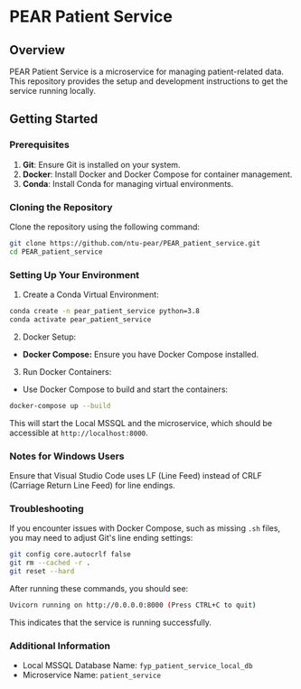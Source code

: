 # PEAR Patient Service

## Overview

PEAR Patient Service is a microservice for managing patient-related data. This repository provides the setup and development instructions to get the service running locally.

## Getting Started

### Prerequisites
1. **Git**: Ensure Git is installed on your system.
2. **Docker**: Install Docker and Docker Compose for container management.
3. **Conda**: Install Conda for managing virtual environments.

### Cloning the Repository
Clone the repository using the following command:

```bash
git clone https://github.com/ntu-pear/PEAR_patient_service.git
cd PEAR_patient_service
```

### Setting Up Your Environment
1. Create a Conda Virtual Environment:
```bash
conda create -n pear_patient_service python=3.8
conda activate pear_patient_service
```

2. Docker Setup:
- **Docker Compose:** Ensure you have Docker Compose installed.

3. Run Docker Containers:
- Use Docker Compose to build and start the containers:

```bash
docker-compose up --build
```

This will start the Local MSSQL and the microservice, which should be accessible at `http://localhost:8000`.

### Notes for Windows Users
Ensure that Visual Studio Code uses LF (Line Feed) instead of CRLF (Carriage Return Line Feed) for line endings.

### Troubleshooting
If you encounter issues with Docker Compose, such as missing `.sh` files, you may need to adjust Git's line ending settings:
```bash
git config core.autocrlf false
git rm --cached -r .
git reset --hard
```

After running these commands, you should see:
```bash
Uvicorn running on http://0.0.0.0:8000 (Press CTRL+C to quit)
```

This indicates that the service is running successfully.

### Additional Information

- Local MSSQL Database Name: `fyp_patient_service_local_db`
- Microservice Name: `patient_service`
